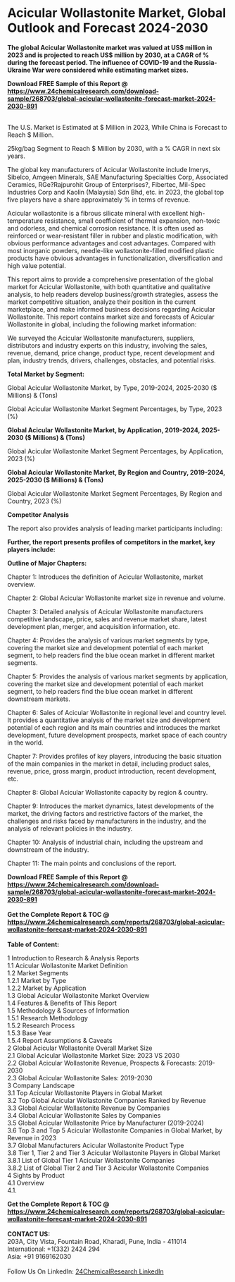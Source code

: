 <h1>Acicular Wollastonite Market, Global Outlook and Forecast 2024-2030</h1><p><strong>The global Acicular Wollastonite market was valued at US$ million in 2023 and is projected to reach US$ million by 2030, at a CAGR of % during the forecast period. The influence of COVID-19 and the Russia-Ukraine War were considered while estimating market sizes.</strong></p><p>
</p><p></p><div><b>Download FREE Sample of this Report @ 
            <a href="https://www.24chemicalresearch.com/download-sample/268703/global-acicular-wollastonite-forecast-market-2024-2030-891">
            https://www.24chemicalresearch.com/download-sample/268703/global-acicular-wollastonite-forecast-market-2024-2030-891</a></b></div><br><p>
The U.S. Market is Estimated at $ Million in 2023, While China is Forecast to Reach $ Million.</p><p>
25kg/bag Segment to Reach $ Million by 2030, with a % CAGR in next six years.</p><p>
The global key manufacturers of Acicular Wollastonite include Imerys, Sibelco, Amgeen Minerals, SAE Manufacturing Specialties Corp, Associated Ceramics, RGe?Rajpurohit Group of Enterprises?, Fibertec, Mil-Spec Industries Corp and Kaolin (Malaysia) Sdn Bhd, etc. in 2023, the global top five players have a share approximately % in terms of revenue.</p><p>
Acicular wollastonite is a fibrous silicate mineral with excellent high-temperature resistance, small coefficient of thermal expansion, non-toxic and odorless, and chemical corrosion resistance. It is often used as reinforced or wear-resistant filler in rubber and plastic modification, with obvious performance advantages and cost advantages. Compared with most inorganic powders, needle-like wollastonite-filled modified plastic products have obvious advantages in functionalization, diversification and high value potential.</p><p>
This report aims to provide a comprehensive presentation of the global market for Acicular Wollastonite, with both quantitative and qualitative analysis, to help readers develop business/growth strategies, assess the market competitive situation, analyze their position in the current marketplace, and make informed business decisions regarding Acicular Wollastonite. This report contains market size and forecasts of Acicular Wollastonite in global, including the following market information:</p><p>
</p><p>
</p><p>We surveyed the Acicular Wollastonite manufacturers, suppliers, distributors and industry experts on this industry, involving the sales, revenue, demand, price change, product type, recent development and plan, industry trends, drivers, challenges, obstacles, and potential risks.</p><p>
<strong>Total Market by Segment:</strong></p><p>
Global Acicular Wollastonite Market, by Type, 2019-2024, 2025-2030 ($ Millions) &amp; (Tons)</p><p>
Global Acicular Wollastonite Market Segment Percentages, by Type, 2023 (%)</p><p>
</p><p>
</p><p><strong>Global Acicular Wollastonite Market, by Application, 2019-2024, 2025-2030 ($ Millions) &amp; (Tons)</strong></p><p>
Global Acicular Wollastonite Market Segment Percentages, by Application, 2023 (%)</p><p>
</p><p>
</p><p><strong>Global Acicular Wollastonite Market, By Region and Country, 2019-2024, 2025-2030 ($ Millions) &amp; (Tons)</strong></p><p>
Global Acicular Wollastonite Market Segment Percentages, By Region and Country, 2023 (%)</p><p>
</p><p>
</p><p><strong>Competitor Analysis</strong></p><p>
The report also provides analysis of leading market participants including:</p><p>
</p><p>
</p><p><strong>Further, the report presents profiles of competitors in the market, key players include:</strong></p><p>
</p><p>
</p><p><strong>Outline of Major Chapters:</strong></p><p>
Chapter 1: Introduces the definition of Acicular Wollastonite, market overview.</p><p>
Chapter 2: Global Acicular Wollastonite market size in revenue and volume.</p><p>
Chapter 3: Detailed analysis of Acicular Wollastonite manufacturers competitive landscape, price, sales and revenue market share, latest development plan, merger, and acquisition information, etc.</p><p>
Chapter 4: Provides the analysis of various market segments by type, covering the market size and development potential of each market segment, to help readers find the blue ocean market in different market segments.</p><p>
Chapter 5: Provides the analysis of various market segments by application, covering the market size and development potential of each market segment, to help readers find the blue ocean market in different downstream markets.</p><p>
Chapter 6: Sales of Acicular Wollastonite in regional level and country level. It provides a quantitative analysis of the market size and development potential of each region and its main countries and introduces the market development, future development prospects, market space of each country in the world.</p><p>
Chapter 7: Provides profiles of key players, introducing the basic situation of the main companies in the market in detail, including product sales, revenue, price, gross margin, product introduction, recent development, etc.</p><p>
Chapter 8: Global Acicular Wollastonite capacity by region &amp; country.</p><p>
Chapter 9: Introduces the market dynamics, latest developments of the market, the driving factors and restrictive factors of the market, the challenges and risks faced by manufacturers in the industry, and the analysis of relevant policies in the industry.</p><p>
Chapter 10: Analysis of industrial chain, including the upstream and downstream of the industry.</p><p>
Chapter 11: The main points and conclusions of the report.</p><div><b>Download FREE Sample of this Report @ 
            <a href="https://www.24chemicalresearch.com/download-sample/268703/global-acicular-wollastonite-forecast-market-2024-2030-891">
            https://www.24chemicalresearch.com/download-sample/268703/global-acicular-wollastonite-forecast-market-2024-2030-891</a></b></div><br><div><b>Get the Complete Report & TOC @ 
            <a href="https://www.24chemicalresearch.com/reports/268703/global-acicular-wollastonite-forecast-market-2024-2030-891">
            https://www.24chemicalresearch.com/reports/268703/global-acicular-wollastonite-forecast-market-2024-2030-891</a></b></div><br>
            <b>Table of Content:</b><p>1 Introduction to Research & Analysis Reports<br />
    1.1 Acicular Wollastonite Market Definition<br />
    1.2 Market Segments<br />
        1.2.1 Market by Type<br />
        1.2.2 Market by Application<br />
    1.3 Global Acicular Wollastonite Market Overview<br />
    1.4 Features & Benefits of This Report<br />
    1.5 Methodology & Sources of Information<br />
        1.5.1 Research Methodology<br />
        1.5.2 Research Process<br />
        1.5.3 Base Year<br />
        1.5.4 Report Assumptions & Caveats<br />
2 Global Acicular Wollastonite Overall Market Size<br />
    2.1 Global Acicular Wollastonite Market Size: 2023 VS 2030<br />
    2.2 Global Acicular Wollastonite Revenue, Prospects & Forecasts: 2019-2030<br />
    2.3 Global Acicular Wollastonite Sales: 2019-2030<br />
3 Company Landscape<br />
    3.1 Top Acicular Wollastonite Players in Global Market<br />
    3.2 Top Global Acicular Wollastonite Companies Ranked by Revenue<br />
    3.3 Global Acicular Wollastonite Revenue by Companies<br />
    3.4 Global Acicular Wollastonite Sales by Companies<br />
    3.5 Global Acicular Wollastonite Price by Manufacturer (2019-2024)<br />
    3.6 Top 3 and Top 5 Acicular Wollastonite Companies in Global Market, by Revenue in 2023<br />
    3.7 Global Manufacturers Acicular Wollastonite Product Type<br />
    3.8 Tier 1, Tier 2 and Tier 3 Acicular Wollastonite Players in Global Market<br />
        3.8.1 List of Global Tier 1 Acicular Wollastonite Companies<br />
        3.8.2 List of Global Tier 2 and Tier 3 Acicular Wollastonite Companies<br />
4 Sights by Product<br />
    4.1 Overview<br />
        4.1.</p><div><b>Get the Complete Report & TOC @ 
            <a href="https://www.24chemicalresearch.com/reports/268703/global-acicular-wollastonite-forecast-market-2024-2030-891">
            https://www.24chemicalresearch.com/reports/268703/global-acicular-wollastonite-forecast-market-2024-2030-891</a></b></div><br><b>CONTACT US:</b><br>
            203A, City Vista, Fountain Road, Kharadi, Pune, India - 411014<br>
            International: +1(332) 2424 294<br>
            Asia: +91 9169162030 <br><br>
            Follow Us On LinkedIn: <a href="https://www.linkedin.com/company/24chemicalresearch/">24ChemicalResearch LinkedIn</a>